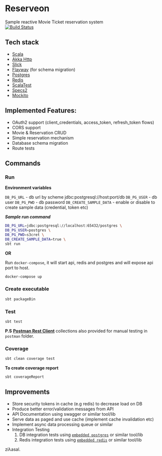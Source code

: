 Reserveon
=========

Sample reactive Movie Ticket reservation system  
[![Build Status](https://travis-ci.org/ziyasal/Reserveon.svg?branch=master)](https://travis-ci.org/ziyasal/Reserveon)

## Tech stack
 - [Scala](https://www.scala-lang.org/)
 - [Akka Http](https://github.com/akka/akka-http)
 - [Slick](https://github.com/slick/slick)
 - [Flayway](https://github.com/flyway/flyway) (for schema migration)
 - [Postgres](https://github.com/postgres/postgres)
 - [Redis](https://github.com/antirez/redis)
 - [ScalaTest](http://www.scalatest.org/)
 - [Specs2](https://github.com/etorreborre/specs2)
 - [Mockito](https://github.com/mockito/mockito)

## Implemented Features:
- OAuth2 support (client_credentials, access_token, refresh_token flows)
- CORS support
- Movie & Reservation CRUD
- Simple reservation mechanism
- Database schema migration
- Route tests

## Commands
### Run
**Environment variables**

`DB_PG_URL`  - db url by scheme jdbc:postgresql://host:port/db
`DB_PG_USER` - db user
`DB_PG_PWD`  - db password
`DB_CREATE_SAMPLE_DATA`  - enable or disable to create sample data (credential, token etc)

**_Sample run command_**
```sh
DB_PG_URL=jdbc:postgresql://localhost:65432/postgres \
DB_PG_USER=postgres \
DB_PG_PWD=s3cret \
DB_CREATE_SAMPLE_DATA=true \
sbt run
```

**OR**

Run `docker-compose`, it will start api, redis and postgres and will expose api port to host.
```sh
docker-compose up
```

### Create executable
```sh
sbt packageBin
```

### Test
```sh
sbt test
```

**P.S** [**Postman Rest Client**](https://www.getpostman.com/) collections also provided for manual testing in `postman` folder.

### Coverage
```sh
sbt clean coverage test
```

**To create coverage report**
```sh
sbt coverageReport
```

## Improvements
 - Store security tokens in cache (e.g redis) to decrease load on DB
 - Produce better error/validation messages from API
 - API Documentation using swagger or similar tool/lib
 - Serve data as paged and use cache (implement cache invalidation etc)
 - Implement async data processing queue or similar
 - Integration Testing
   1. DB integration tests using [`embedded postgres`](https://github.com/yandex-qatools/postgresql-embedded) or similar tool/lib
   2. Redis integration tests using [`embedded redis`](https://github.com/kstyrc/embedded-redis) or similar tool/lib


ziλasal.
